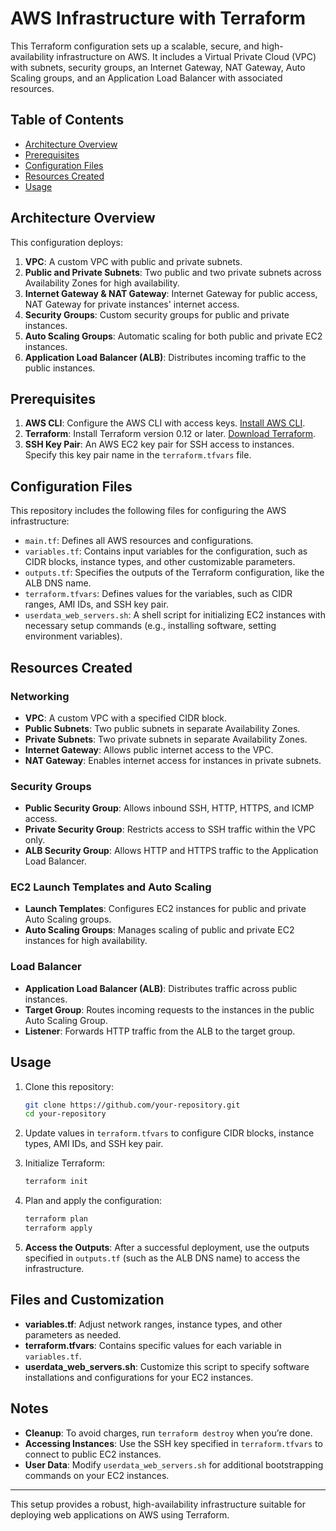 


# AWS Infrastructure with Terraform

This Terraform configuration sets up a scalable, secure, and high-availability infrastructure on AWS. It includes a Virtual Private Cloud (VPC) with subnets, security groups, an Internet Gateway, NAT Gateway, Auto Scaling groups, and an Application Load Balancer with associated resources.

## Table of Contents
- [Architecture Overview](#architecture-overview)
- [Prerequisites](#prerequisites)
- [Configuration Files](#configuration-files)
- [Resources Created](#resources-created)
- [Usage](#usage)

## Architecture Overview

This configuration deploys:
1. **VPC**: A custom VPC with public and private subnets.
2. **Public and Private Subnets**: Two public and two private subnets across Availability Zones for high availability.
3. **Internet Gateway & NAT Gateway**: Internet Gateway for public access, NAT Gateway for private instances' internet access.
4. **Security Groups**: Custom security groups for public and private instances.
5. **Auto Scaling Groups**: Automatic scaling for both public and private EC2 instances.
6. **Application Load Balancer (ALB)**: Distributes incoming traffic to the public instances.

## Prerequisites

1. **AWS CLI**: Configure the AWS CLI with access keys. [Install AWS CLI](https://aws.amazon.com/cli/).
2. **Terraform**: Install Terraform version 0.12 or later. [Download Terraform](https://www.terraform.io/downloads.html).
3. **SSH Key Pair**: An AWS EC2 key pair for SSH access to instances. Specify this key pair name in the `terraform.tfvars` file.

## Configuration Files

This repository includes the following files for configuring the AWS infrastructure:

- `main.tf`: Defines all AWS resources and configurations.
- `variables.tf`: Contains input variables for the configuration, such as CIDR blocks, instance types, and other customizable parameters.
- `outputs.tf`: Specifies the outputs of the Terraform configuration, like the ALB DNS name.
- `terraform.tfvars`: Defines values for the variables, such as CIDR ranges, AMI IDs, and SSH key pair.
- `userdata_web_servers.sh`: A shell script for initializing EC2 instances with necessary setup commands (e.g., installing software, setting environment variables).

## Resources Created

### Networking
- **VPC**: A custom VPC with a specified CIDR block.
- **Public Subnets**: Two public subnets in separate Availability Zones.
- **Private Subnets**: Two private subnets in separate Availability Zones.
- **Internet Gateway**: Allows public internet access to the VPC.
- **NAT Gateway**: Enables internet access for instances in private subnets.

### Security Groups
- **Public Security Group**: Allows inbound SSH, HTTP, HTTPS, and ICMP access.
- **Private Security Group**: Restricts access to SSH traffic within the VPC only.
- **ALB Security Group**: Allows HTTP and HTTPS traffic to the Application Load Balancer.

### EC2 Launch Templates and Auto Scaling
- **Launch Templates**: Configures EC2 instances for public and private Auto Scaling groups.
- **Auto Scaling Groups**: Manages scaling of public and private EC2 instances for high availability.

### Load Balancer
- **Application Load Balancer (ALB)**: Distributes traffic across public instances.
- **Target Group**: Routes incoming requests to the instances in the public Auto Scaling Group.
- **Listener**: Forwards HTTP traffic from the ALB to the target group.

## Usage

1. Clone this repository:
   ```bash
   git clone https://github.com/your-repository.git
   cd your-repository
   ```

2. Update values in `terraform.tfvars` to configure CIDR blocks, instance types, AMI IDs, and SSH key pair.

3. Initialize Terraform:
   ```bash
   terraform init
   ```

4. Plan and apply the configuration:
   ```bash
   terraform plan
   terraform apply
   ```

5. **Access the Outputs**: After a successful deployment, use the outputs specified in `outputs.tf` (such as the ALB DNS name) to access the infrastructure.

## Files and Customization

- **variables.tf**: Adjust network ranges, instance types, and other parameters as needed.
- **terraform.tfvars**: Contains specific values for each variable in `variables.tf`.
- **userdata_web_servers.sh**: Customize this script to specify software installations and configurations for your EC2 instances.

## Notes

- **Cleanup**: To avoid charges, run `terraform destroy` when you’re done.
- **Accessing Instances**: Use the SSH key specified in `terraform.tfvars` to connect to public EC2 instances.
- **User Data**: Modify `userdata_web_servers.sh` for additional bootstrapping commands on your EC2 instances.

---

This setup provides a robust, high-availability infrastructure suitable for deploying web applications on AWS using Terraform.
```


